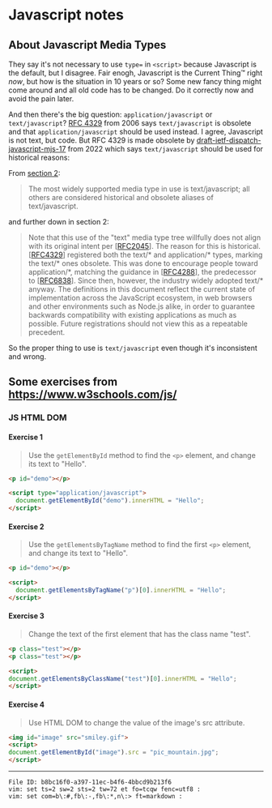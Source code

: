 # Javascript notes

## About Javascript Media Types

They say it's not necessary to use `type=` in `<script>` because 
Javascript is the default, but I disagree. Fair enogh, Javascript is the 
Current Thing™ right *now*, but how is the situation in 10 years or so? 
Some new fancy thing might come around and all old code has to be 
changed. Do it correctly now and avoid the pain later.

And then there's the big question: `application/javascript` or 
`text/javascript`? [RFC 
4329](https://www.rfc-editor.org/rfc/rfc4329.html) from 2006 says 
`text/javascript` is obsolete and that `application/javascript` should 
be used instead. I agree, Javascript is not text, but code. But RFC 4329 
is made obsolete by 
[draft-ietf-dispatch-javascript-mjs-17](https://datatracker.ietf.org/doc/html/draft-ietf-dispatch-javascript-mjs) 
from 2022 which says `text/javascript` should be used for historical 
reasons:

From [section 
2](https://datatracker.ietf.org/doc/html/draft-ietf-dispatch-javascript-mjs#section-2):

> The most widely supported media type in use is text/javascript; all 
> others are considered historical and obsolete aliases of 
> text/javascript.

and further down in section 2:

> Note that this use of the "text" media type tree willfully does not 
> align with its original intent per 
> \[[RFC2045](https://datatracker.ietf.org/doc/html/rfc2045)\]. The 
> reason for this is historical. 
> \[[RFC4329](https://datatracker.ietf.org/doc/html/rfc4329)\] 
> registered both the text/\* and application/\* types, marking the 
> text/\* ones obsolete. This was done to encourage people toward 
> application/\*, matching the guidance in 
> \[[RFC4288](https://datatracker.ietf.org/doc/html/rfc4288)\], the 
> predecessor to 
> \[[RFC6838](https://datatracker.ietf.org/doc/html/rfc6838)\]. Since 
> then, however, the industry widely adopted text/\* anyway. The 
> definitions in this document reflect the current state of 
> implementation across the JavaScript ecosystem, in web browsers and 
> other environments such as Node.js alike, in order to guarantee 
> backwards compatibility with existing applications as much as 
> possible. Future registrations should not view this as a repeatable 
> precedent.

So the proper thing to use is `text/javascript` even though it's 
inconsistent and wrong.

## Some exercises from <https://www.w3schools.com/js/>

### JS HTML DOM

#### Exercise 1

> Use the `getElementById` method to find the `<p>` element, and change
> its text to "Hello".

``` html
<p id="demo"></p>

<script type="application/javascript">
  document.getElementById("demo").innerHTML = "Hello";
</script>
```

#### Exercise 2

> Use the `getElementsByTagName` method to find the first `<p>` element,
> and change its text to "Hello".

``` html
<p id="demo"></p>

<script>
  document.getElementsByTagName("p")[0].innerHTML = "Hello";
</script>
```

#### Exercise 3

> Change the text of the first element that has the class name "test".

``` html
<p class="test"></p>
<p class="test"></p>

<script>
document.getElementsByClassName("test")[0].innerHTML = "Hello";
</script>
```

#### Exercise 4

> Use HTML DOM to change the value of the image's src attribute.

``` html
<img id="image" src="smiley.gif">
<script>
document.getElementById("image").src = "pic_mountain.jpg";
</script>
```

----

    File ID: b8bc16f0-a397-11ec-b4f6-4bbcd9b213f6
    vim: set ts=2 sw=2 sts=2 tw=72 et fo=tcqw fenc=utf8 :
    vim: set com=b\:#,fb\:-,fb\:*,n\:> ft=markdown :
